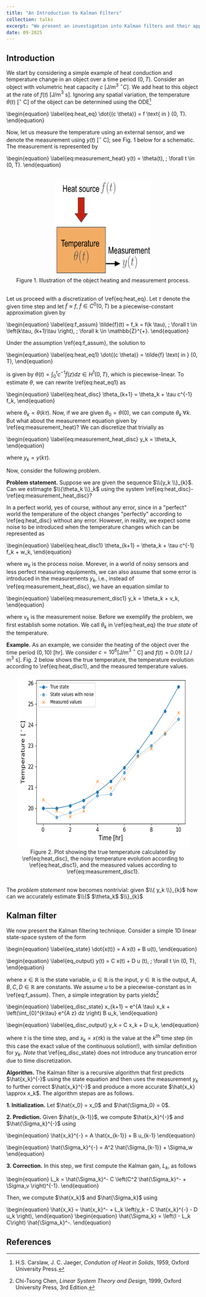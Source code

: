 ```yaml
---
title: "An Introduction to Kalman Filters"
collection: talks
excerpt: "We present an investigation into Kalman filters and their applications in BMS"
date: 09-2025
---
```


## Introduction

We start by considering a simple example of heat conduction and temperature change in an object over a time period $(0, T)$. Consider an object with volumetric heat capacity $c$ [J/m$^3$ $^\circ C$]. We add heat to this object at the rate of $f(t)$ [J/m$^3$ s]. Ignoring any spatial variation, the temperature $\theta(t)$ [$^\circ$ C] of the object can be determined using the ODE[^1]

\begin{equation}
\label{eq:heat_eq}
 \dot{(c \theta)} = f \text{ in } (0, T).
\end{equation}

Now, let us measure the temperature using an external sensor, and we denote the measurement using $y(t)$ [$^\circ$ C]; see Fig. 1 below for a schematic. The measurement is represented by

\begin{equation}
\label{eq:measurement_heat}
y(t) = \theta(t), \; \forall t \in (0, T).
\end{equation}

<br>

<div align="center">
<img src='/images/Kalman_filter/heat_kalman_filter_example.png' width='250' height='250'>
</div>
<div align = "center">
Figure 1. Illustration of the object heating and measurement process.
</div>

<br>

Let us proceed with a discretization of \ref{eq:heat_eq}. Let $\tau$ denote the given time step and let $\tilde{f} \approx f, \; \tilde{f} \in C^0(0, T)$ be a piecewise-constant approximation given by

\begin{equation}
\label{eq:f_assum}
\tilde{f}(t) = f_k = f(k \tau), \; \forall t \in \left(k\tau, (k+1)\tau \right), \; \forall k \in \mathbb{Z}^{+}.
\end{equation}

Under the assumption \ref{eq:f_assum}, the solution to 

\begin{equation}
\label{eq:heat_eq1}
\dot{(c \theta)} = \tilde{f} \text{ in } (0, T),
\end{equation}

is given by $\theta(t) = \int_0^t c^{-1} \tilde{f}(z)dz \in H^1(0, T)$, which is piecewise-linear. To estimate $\theta$, we can rewrite \ref{eq:heat_eq1} as

\begin{equation}
\label{eq:heat_disc}
\theta_{k+1} = \theta_k + \tau c^{-1} f_k,
\end{equation}

where $\theta_k = \theta(k \tau)$. Now, if we are given $\theta_0 = \theta(0)$, we can compute $\theta_k \; \forall k$. But what about the measurement equation given by \ref{eq:measurement_heat}? We can discretize that trivially as

\begin{equation}
\label{eq:measurement_heat_disc}
y_k = \theta_k, 
\end{equation}

where $y_k = y(k \tau)$. 

Now, consider the following problem. 

**Problem statement.** Suppose we are given the sequence $\\{y_k \\}_{k}$. Can we estimagte $\\{\theta_k \\}_k$ using the system \ref{eq:heat_disc}-\ref{eq:measurement_heat_disc}?

In a perfect world, yes of course, without any error, since in a "perfect" world the temperature of the object changes "perfectly" according to \ref{eq:heat_disc} without any error. However, in reality, we expect some noise to be introduced when the temperature changes which can be represented as

\begin{equation}
\label{eq:heat_disc1}
\theta_{k+1} = \theta_k + \tau c^{-1} f_k + w_k,
\end{equation}

where $w_k$ is the process noise. Morever, in a world of noisy sensors and less perfect measuring equipments, we can also assume that some error is introduced in the measurements $y_k$, i.e., instead of \ref{eq:measurement_heat_disc}, we have an equation similar to 

\begin{equation}
\label{eq:measurement_disc1}
y_k = \theta_k + v_k,
\end{equation}

where $v_k$ is the measurement noise. Before we exemplify the problem, we first establish some notation. We call $\theta_k$ in \ref{eq:heat_eq} the *true state* of the temperature. 

**Example.** As an example, we consider the heating of the object over the time period $(0, 10)$ [hr]. We consider $c = 10^6$[J/m$^3$ $^\circ$ C] and $f(t) = 0.01 t$  [J / m$^3$ s]. Fig. 2 below shows the true temperature, the temperature evolution according to \ref{eq:heat_disc1}, and the measured temperature values. 


<div align="center">
<img src='/images/Kalman_filter/heat_ex_temperature.png' width='450' height='450'>
</div>

<div align = "center">
 Figure 2. Plot showing the true temperature calculated by \ref{eq:heat_disc}, the noisy temperature evolution according to \ref{eq:heat_disc1}, and the measured values according to \ref{eq:measurement_disc1}.  
</div>

<br>

The *problem statement* now becomes nontrivial: given $\\{ y_k \\}_{k}$ how can we accurately estimate $\\{$ $\theta_k$ $\\}_{k}$ 

## Kalman filter

We now present the Kalman filtering technique. Consider a simple 1D linear state-space system of the form 

\begin{equation}
\label{eq_state}
\dot{x(t)} = A x(t) + B u(t),
\end{equation}

\begin{equation}
\label{eq_output}
y(t) = C x(t) + D u (t), \; \forall t \in (0, T),
\end{equation}

where $x \in \mathbb{R}$ is the state variable, $u \in \mathbb{R}$ is the input, $y \in \mathbb{R}$ is the output, $A, B, C, D \in \mathbb{R}$ are constants. We assume $u$ to be a piecewise-constant as in \ref{eq:f_assum}. Then, a simple integration by parts yields[^2]

\begin{equation}
\label{eq_disc_state}
x_{k+1} = e^{A \tau} x_k + \left(\int_{0}^{k\tau} e^{A z} dz \right) B u_k,
\end{equation}

\begin{equation}
\label{eq_disc_output}
y_k = C x_k + D u_k,
\end{equation}

where $\tau$ is the time step, and $x_k = x(\tau k)$ is the value at the $k^{th}$ time step (in this case the exact value of the continuous solution!), with similar definition for $y_k$. *Note* that \ref{eq_disc_state} does not introduce any truncation error due to time discretization.

**Algorithm.** The Kalman filter is a recursive algorithm that first predicts $\hat{x_k}^{-}$ using the state equation and then uses the measurement $y_k$ to further correct $\hat{x_k}^{-}$ and produce a more accurate $\hat{x_k} \approx x_k$. The algorithm stepas are as follows.

**1. Initialization.** Let $\hat{x_0} = x_0$ and $\hat{\Sigma_0} = 0$.

**2. Prediction.** Given $\hat{x_{k-1}}$, we compute $\hat{x_k}^{-}$ and $\hat{\Sigma_k}^{-}$ using 

\begin{equation}
\hat{x_k}^{-} = A \hat{x_{k-1}} + B u_{k-1}
\end{equation}

\begin{equation}
\hat{\Sigma_k}^{-} = A^2 \hat{\Sigma_{k-1}} + \Sigma_w
\end{equation}

**3. Correction.** In this step, we first compute the Kalman gain, $L_k$, as follows

\begin{equation}
L_k = \hat{\Sigma_k}^- C \left(C^2 \hat{\Sigma_k}^- + \Sigma_v \right)^{-1}.
\end{equation}

Then, we compute $\hat{x_k}$ and $\hat{\Sigma_k}$ using 

\begin{equation}
\hat{x_k} = \hat{x_k}^- + L_k \left(y_k - C \hat{x_k}^{-} - D u_k \right),
\end{equation}
\begin{equation}
\hat{\Sigma_k} = \left(I - L_k C\right) \hat{\Sigma_k}^-.
\end{equation}

## References
[^1]: H.S. Carslaw, J. C. Jaeger, *Condution of Heat in Solids*, 1959, Oxford University Press.
[^2]: Chi-Tsong Chen, *Linear System Theory and Design*, 1999, Oxford University Press, 3rd Edition.
[^3]: Gregory L. Plett, *Extended Kalman filtering for battery management systems of LiPB-based HEV battery packs, Part 1, Background*, 2004, Journal of Power Sources.
